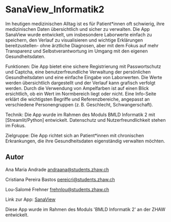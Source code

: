 # SanaView_Informatik2
Im heutigen medizinischen Alltag ist es für Patient*innen oft schwierig, ihre medizinischen Daten übersichtlich und sicher zu verwalten. Die App SanaView wurde entwickelt, um insbesondere Laborwerte einfach zu speichern, den Verlauf zu visualisieren und wichtige Erklärungen bereitzustellen- ohne ärztliche Diagnosen, aber mit dem Fokus auf mehr Transparenz und Selbstverantwortung im Umgang mit den eigenen Gesundheitsdaten.

Funktionen:
Die App bietet eine sichere Registrierung mit Passwortschutz und Captcha, eine benutzerfreundliche Verwaltung der persönlichen Gesundheitsdaten und eine einfache Eingabe von Laborwerten. Die Werte werden übersichtlich dargestellt und der Verlauf kann grafisch verfolgt werden. Durch die Verwendung von Ampelfarben ist auf einen Blick ersichtlich, ob ein Wert im Normbereich liegt oder nicht. Eine Info-Seite erklärt die wichtigsten Begriffe und Referenzbereiche, angepasst an verschiedene Personengruppen (z. B. Geschlecht, Schwangerschaft).

Technik:
Die App wurde im Rahmen des Moduls BMLD Informatik 2 mit [Streamlit/Python] entwickelt. Datenschutz und Nutzerfreundlichkeit stehen im Fokus.

Zielgruppe:
Die App richtet sich an Patient*innen mit chronischen Erkrankungen, die ihre Gesundheitsdaten eigenständig verwalten möchten.

## Autor
Ana Maria Andrade 
andraana@students.zhaw.ch

Cristiana Pereira Bastos 
pereicri@students.zhaw.ch

Lou-Salomé Frehner 
frehnlou@students.zhaw.ch


Link zur App: [SanaView](https://sanaviewinformatik2-knfvx28clhajahajbm5u74.streamlit.app/)


Diese App wurde im Rahmen des Moduls 'BMLD Informatik 2' an der ZHAW entwickelt.